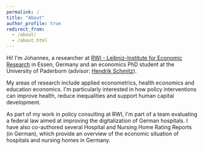 ```yaml
---
permalink: /
title: "About"
author_profile: true
redirect_from: 
  - /about/
  - /about.html
---
```


Hi! I'm Johannes, a researcher at <a href="https://www.rwi-essen.de/" target="_blank">RWI - Leibniz-Institute for Economic Research</a> in Essen, Germany and an economics PhD student at the University of Paderborn (advisor: <a href="https://wiwi.uni-paderborn.de/en/wiwiunipaderborndewipo/empwifo/team/prof-dr-hendrik-schmitz/" target="_blank">Hendrik Schmitz</a>).

My areas of research include applied econometrics, health economics and education economics. I'm particularly interested in how policy interventions can improve health, reduce inequalities and support human capital development.

As part of my work in policy consulting at RWI, I'm part of a team evaluating a federal law aimed at improving the digitalization of German hospitals. I have also co-authored several Hospital and Nursing Home Rating Reports (in German), which provide an overview of the economic situation of hospitals and nursing homes in Germany.